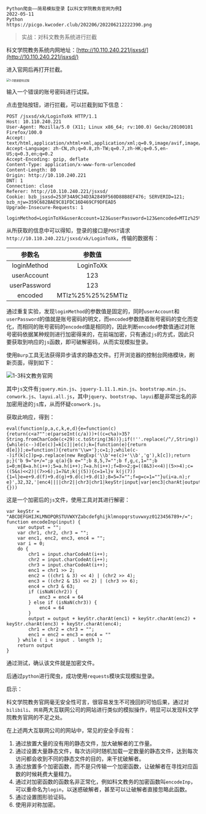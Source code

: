 ```text
Python爬虫——简易模拟登录【以科文学院教务官网为例】
2022-05-11
Python
https://picgo.kwcoder.club/202206/202206212222390.png
```



> 实战：对科文教务系统进行拦截

科文学院教务系统内网地址：[http://10.110.240.221/jsxsd/](http://10.110.240.221/jsxsd/)

进入官网后再打开拦截。

<img src="https://picgo.kwcoder.club/202206/202206212222906.png" alt="1-2错误密码试探" style="zoom:50%;" />

输入一个错误的账号密码进行试探。

点击登陆按钮，进行拦截，可以拦截到如下信息：

```http
POST /jsxsd/xk/LoginToXk HTTP/1.1
Host: 10.110.240.221
User-Agent: Mozilla/5.0 (X11; Linux x86_64; rv:100.0) Gecko/20100101 Firefox/100.0
Accept: text/html,application/xhtml+xml,application/xml;q=0.9,image/avif,image/webp,*/*;q=0.8
Accept-Language: zh-CN,zh;q=0.8,zh-TW;q=0.7,zh-HK;q=0.5,en-US;q=0.3,en;q=0.2
Accept-Encoding: gzip, deflate
Content-Type: application/x-www-form-urlencoded
Content-Length: 80
Origin: http://10.110.240.221
DNT: 1
Connection: close
Referer: http://10.110.240.221/jsxsd/
Cookie: bzb_jsxsd=253F34A9C34D3A2849F560D88B8EF476; SERVERID=121; bzb_njw=359C682BAE9C81FDC16D469CF9DFEAD5
Upgrade-Insecure-Requests: 1

loginMethod=LoginToXk&userAccount=123&userPassword=123&encoded=MTIz%25%25%25MTIz
```

从所获取的信息中可以得知，登录的接口是`POST`请求`http://10.110.240.221/jsxsd/xk/LoginToXk`，传输的数据有：

|    参数名    |      参数值       |
| :----------: | :---------------: |
| loginMethod  |     LoginToXk     |
| userAccount  |        123        |
| userPassword |        123        |
|   encoded    | MTIz%25%25%25MTIz |

通过重复实验，发现`loginMethod`的参数值是固定的，同时`userAccount`和`userPassword`的值就是账号密码的明文，而`encoded`参数随着账号密码的变化而变化，而相同的账号密码的`encoded`值是相同的，因此判断`encoded`参数值通过对账号密码依据某种规则进行加密得来的，在前端加密，只有通过`js`的方式，因此只要获取到响应的`js`函数，即可破解密码，从而实现模拟登录。

使用`Burp`工具无法获得异步请求的静态文件。打开浏览器的控制台网络模块，刷新页面，得到如下：

![1-3科文教务官网](https://picgo.kwcoder.club/202206/202206212223073.png)

其中`js`文件有`jquery.min.js`、`jquery-1.11.1.min.js`、`bootstrap.min.js`、`conwork.js`、`layui.all.js`，其中`jquery`、`bootstrap`、`layui`都是非常出名的非加密用途的`js`库，从而怀疑`conwork.js`。

获取此响应，得到：

```javas
eval(function(p,a,c,k,e,d){e=function(c){return(c<a?"":e(parseInt(c/a)))+((c=c%a)>35?String.fromCharCode(c+29):c.toString(36))};if(!''.replace(/^/,String)){while(c--)d[e(c)]=k[c]||e(c);k=[function(e){return d[e]}];e=function(){return'\\w+'};c=1;};while(c--)if(k[c])p=p.replace(new RegExp('\\b'+e(c)+'\\b','g'),k[c]);return p;}('b 9="o+/=";p q(a){b e="";b 8,5,7="";b f,g,c,1="";b i=0;m{8=a.h(i++);5=a.h(i++);7=a.h(i++);f=8>>2;g=((8&3)<<4)|(5>>4);c=((5&s)<<2)|(7>>6);1=7&t;k(j(5)){c=1=l}v k(j(7)){1=l}e=e+9.d(f)+9.d(g)+9.d(c)+9.d(1);8=5=7="";f=g=c=1=""}u(i<a.n);r e}',32,32,'|enc4||||chr2||chr3|chr1|keyStr|input|var|enc3|charAt|output|enc1|enc2|charCodeAt||isNaN|if|64|do|length|ABCDEFGHIJKLMNOPQRSTUVWXYZabcdefghijklmnopqrstuvwxyz0123456789|function|encodeInp|return|15|63|while|else'.split('|'),0,{}))
```

这是一个加密后的`js`文件，使用工具对其进行解密：

```javas
var keyStr = "ABCDEFGHIJKLMNOPQRSTUVWXYZabcdefghijklmnopqrstuvwxyz0123456789+/=";
function encodeInp(input) {
    var output = "";
    var chr1, chr2, chr3 = "";
    var enc1, enc2, enc3, enc4 = "";
    var i = 0;
    do {
        chr1 = input.charCodeAt(i++);
        chr2 = input.charCodeAt(i++);
        chr3 = input.charCodeAt(i++);
        enc1 = chr1 >> 2;
        enc2 = ((chr1 & 3) << 4) | (chr2 >> 4);
        enc3 = ((chr2 & 15) << 2) | (chr3 >> 6);
        enc4 = chr3 & 63;
        if (isNaN(chr2)) {
            enc3 = enc4 = 64
        } else if (isNaN(chr3)) {
            enc4 = 64
        }
        output = output + keyStr.charAt(enc1) + keyStr.charAt(enc2) + keyStr.charAt(enc3) + keyStr.charAt(enc4);
        chr1 = chr2 = chr3 = "";
        enc1 = enc2 = enc3 = enc4 = ""
    } while ( i < input . length );
    return output
}
```

通过测试，确认该文件就是加密文件。

后通过`python`进行爬虫，成功使用`requests`模块实现模拟登录。



启示：

科文学院教务官网毫无安全性可言，很容易发生不可挽回的可怕后果，通过对`bilibili`、`网易`两大互联网公司的网站进行类似的模拟操作，明显可以发现科文学院教务官网的不足之处。

在上述两大互联网公司的网站中，常见的安全手段有：

1. 通过放置大量的没有用的静态文件，加大破解者的工作量。
2. 通过设置大量静态文件，每次访问时随机加载一定数量的静态文件，达到每次访问都会收到不同的静态文件的目的，来干扰破解者。
3. 通过放置多个加密函数，而不是只传输一个加密函数，让破解者在寻找对应函数的时候耗费大量精力。
4. 通过对加密函数的函数名非正常化，例如科文教务的加密函数叫`encodeInp`，可以重命名为`login`，以迷惑破解者，甚至可以让破解者直接忽略此函数。
5. 通过设置图形验证码。
6. 使用非对称加密。
